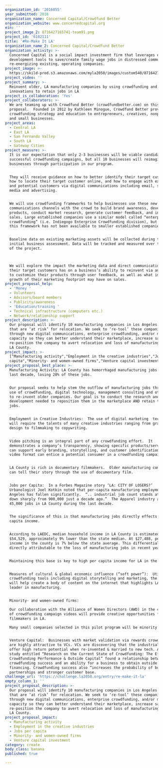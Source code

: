 ```yaml
---
organization_id: '2016055'
year_submitted: 2016
organization_name: Concerned Capital/Crowdfund Better
organization_website: www.concernedcapital.org
ein: ''
project_image_2: 8716427165741-team91.png
project_id: '6102111'
title: '#Re-Make It LA'
organization_name_2: Concerned Capital/Crowdfund Better
organization_activity: >-
  Concerned Capital is a social impact investment firm that leverages economic
  development tools to save/create family wage jobs in distressed communities by
  re-energizing existing, operating companies.
project_image: >-
  https://skild-prod.s3.amazonaws.com/myla2050/images/custom540/8716427165741-team91.png
project_video: ''
project_summary: >-
  Reinvent older, LA manufacturing companies by using crowdfunding and other
  innovations to retain jobs in LA
project_is_collaboration: 'Yes'
project_collaborators: >-
  We are teaming up with Crowdfund Better (crowdfundbetter.com) on this
  proposal.  Founded in 2012 by Kathleen Minogue, Crowdfund Better provides
  crowdfunding strategy and education to entrepreneurs, creatives, nonprofits,
  and small businesses.
project_areas:
  - Central LA
  - East LA
  - San Fernando Valley
  - South LA
  - Gateway Cities
project_measure: >-
  It is our expectation that only 2-3 businesses will be viable candidates for
  successful crowdfunding campaigns, but all 10 businesses will reimagine their
  businesses through participation in our program.


  They will receive guidance on how to better identify their target customer,
  how to locate their target customer online, and how to engage with existing
  and potential customers via digital communications including email, social
  media and advertising. 


  We will use crowdfunding frameworks to help businesses use these new
  communications channels with the crowd to build brand awareness, develop new
  products, conduct market research, generate customer feedback, and increase
  sales. Large established companies use a similar model called “enterprise
  crowdfunding” (i.e. Indiegogo Enterprise Crowdfunding division), but until now
  this framework has not been available to smaller established companies. 


  Baseline data on existing marketing assets will be collected during the
  initial business assessment. Data will be tracked and measured over the life
  of the project.



  We will explore the impact the marketing data and direct communications with
  their target customers has on a business’s ability to reinvent via an ability
  to customize their products through user feedback, as well as what impact the
  growth of their marketing footprint may have on sales.
project_proposal_help:
  - 'Money '
  - Volunteers
  - Advisors/board members
  - Publicity/awareness
  - 'Education/training '
  - Technical infrastructure (computers etc.)
  - Network/relationship support
project_description: >-
  Our proposal will identify 10 manufacturing companies in Los Angeles County
  that are ‘at risk’ for relocation. We seek to ‘re-tool’ these companies
  through new digital communications, enterprise crowdfunding, and/or management
  capacity so they can better understand their marketplace, increase sales and
  re-position the company to avert relocation and loss of manufacturing jobs in
  LA County.
project_impact: >-
  ["Manufacturing activity","Employment in the creative industries","Jobs per
  capita","Minority- and women-owned firms","Venture capital investment"]
project_proposal_best_place: >-
  Manufacturing Activity: LA County has hemorrhaged manufacturing jobs in the
  last decade, losing 20% of these jobs. 


  Our proposal seeks to help stem the outflow of manufacturing jobs through the
  use of crowdfunding, digital technology, management consulting and other tools
  to re-invent older companies. Our goal is to conduct the research and
  development needed to reposition them in the marketplace AND retain their
  jobs.


  Employment in Creative Industries:  The use of digital marketing  techniques
  will require the talents of many creative industries ranging from graphic
  design to filmmaking to copywriting. 


  Video pitching is an integral part of any crowdfunding effort.  It
  demonstrates a company’s transparency, showing specific products/services; it
  can support early branding, storytelling, and customer identification;  the
  video format can entice a potential consumer in a crowdfunding campaign.


  LA County is rich in documentary filmmakers.  Older manufacturing companies
  can tell their story through the use of documentary film. 


  Jobs per Capita:  In a Forbes Magazine story ‘LA: CITY OF LOSERS?’
  Urbanologist Joel Kotkin noted that per-capita manufacturing employment in Los
  Angeles has fallen significantly.  “.. industrial job count stands at 363,900,
  down sharply from 900,000 just a decade ago.”  The Apparel industry alone lost
  45,000 jobs in LA County during the last decade. 


  The significance of this is that manufacturing jobs directly effects per
  capita income. 


  According to LAEDC, median household income in LA County is estimated to be
  $54,529, approximately 9% lower than the state median. At $27,488, per capita
  income in the county is 7% below the state average. This differential is
  directly attributable to the loss of manufacturing jobs in recent years.


  Maintaining this base is key to high per capita income for LA in the future.


  Measures of cultural & global economic influence (“soft power”):  Utilizing
  crowdfunding tools including digital storytelling and marketing, the project
  will help create a body of content on the internet that highlights LA as a
  leader in manufacturing.  


  Minority- and women-owned firms:

  Our collaboration with the Alliance of Women Directors (AWD) in the creation
  of crowdfunding campaign videos will provide creative opportunities for women
  filmmakers in LA. 

  Many small companies selected in this pilot program will be minority owned. 


  Venture Capital:  Businesses with market validation via rewards crowdfunding
  are highly attractive to VCs. VCs are discovering that the industrial sector
  offer high return potential when re-invented & married to new tech. An SBA
  study entitled “Research on the Current State of Crowdfunding: The Effect of
  Crowdfunding Performance & Outside Capital” found a relationship between
  crowdfunding success and an ability for a business to obtain outside
  financing. Crowdfunding success also “increases the probability of business
  partnerships and stronger customer base.
challenge_url: 'https://challenge.la2050.org/entry/re-make-it-la'
empty_column_1: ''
project_proposal_description: >-
  Our proposal will identify 10 manufacturing companies in Los Angeles County
  that are ‘at risk’ for relocation. We seek to ‘re-tool’ these companies
  through new digital communications, enterprise crowdfunding, and/or management
  capacity so they can better understand their marketplace, increase sales and
  re-position the company to avert relocation and loss of manufacturing jobs in
  LA County.
project_proposal_impact:
  - Manufacturing activity
  - Employment in the creative industries
  - Jobs per capita
  - Minority- and women-owned firms
  - Venture capital investment
category: create
body_class: banana
published: true

---
```

